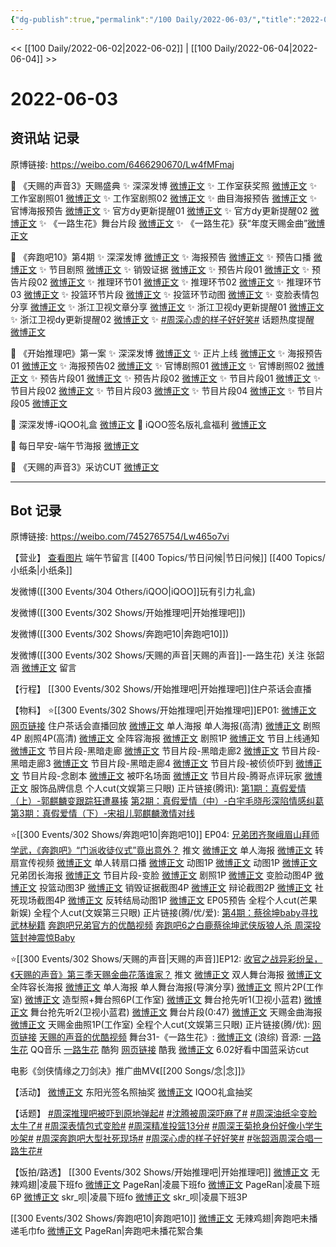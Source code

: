 ```yaml
---
{"dg-publish":true,"permalink":"/100 Daily/2022-06-03/","title":"2022-06-03","created":"2022-12-04T22:47:21.000+08:00","updated":"2023-04-11T14:46:34.000+08:00"}
---
```



<< [[100 Daily/2022-06-02\|2022-06-02]] | [[100 Daily/2022-06-04\|2022-06-04]] >>

# 2022-06-03

## 资讯站 记录

原博链接: https://weibo.com/6466290670/Lw4fMFmaj

💫 《天赐的声音3》天赐盛典
✨ 深深发博 [微博正文](https://m.weibo.cn/6466290670/4776411221201931)
✨ 工作室获奖照 [微博正文](https://m.weibo.cn/6466290670/4776424681243503)
✨ 工作室剧照01 [微博正文](https://m.weibo.cn/6466290670/4776414684909634)
✨ 工作室剧照02 [微博正文](https://m.weibo.cn/6466290670/4776385443528997)
✨ 曲目海报预告 [微博正文](https://m.weibo.cn/6466290670/4776272624877646)
✨ 官博海报预告 [微博正文](https://m.weibo.cn/6466290670/4776338826990537)
✨ 官方dy更新提醒01 [微博正文](https://m.weibo.cn/6466290670/4776369379350261)
✨ 官方dy更新提醒02 [微博正文](https://m.weibo.cn/6466290670/4776365247697060)
✨ 《一路生花》舞台片段 [微博正文](https://m.weibo.cn/6466290670/4776408779330333)
✨ 《一路生花》获“年度天赐金曲”[微博正文](https://m.weibo.cn/6466290670/4776423421906982)

💫 《奔跑吧10》第4期
✨ 深深发博 [微博正文](https://m.weibo.cn/6466290670/4776373509423746)
✨ 海报预告 [微博正文](https://m.weibo.cn/6466290670/4776218975011996)
✨ 预告口播 [微博正文](https://m.weibo.cn/6466290670/4776228534357186)
✨ 节目剧照 [微博正文](https://m.weibo.cn/6466290670/4776313711759018)
✨ 销毁证据 [微博正文](https://m.weibo.cn/6466290670/4776381575594555)
✨ 预告片段01 [微博正文](https://m.weibo.cn/6466290670/4776267955834394)
✨ 预告片段02 [微博正文](https://m.weibo.cn/6466290670/4776244807209010)
✨ 推理环节01 [微博正文](https://m.weibo.cn/6466290670/4776399791721490)
✨ 推理环节02 [微博正文](https://m.weibo.cn/6466290670/4776395626780713)
✨ 推理环节03 [微博正文](https://m.weibo.cn/6466290670/4776402903630988)
✨ 投篮环节片段 [微博正文](https://m.weibo.cn/6466290670/4776400885908521)
✨ 投篮环节动图 [微博正文](https://m.weibo.cn/6466290670/4776369865624713)
✨ 变脸表情包分享 [微博正文](https://m.weibo.cn/6466290670/4776366085768978)
✨ 浙江卫视文章分享 [微博正文](https://m.weibo.cn/6466290670/4776265490367485)
✨ 浙江卫视dy更新提醒01 [微博正文](https://m.weibo.cn/6466290670/4776242642947705)
✨ 浙江卫视dy更新提醒02 [微博正文](https://m.weibo.cn/6466290670/4776398433293200)
✨ [#周深心虚的样子好好笑#](https://s.weibo.com/weibo?q=%23%E5%91%A8%E6%B7%B1%E5%BF%83%E8%99%9A%E7%9A%84%E6%A0%B7%E5%AD%90%E5%A5%BD%E5%A5%BD%E7%AC%91%23) 话题热度提醒
[微博正文](https://m.weibo.cn/6466290670/4776413586784581)

💫 《开始推理吧》第一案
✨ 深深发博 [微博正文](https://m.weibo.cn/6466290670/4776337716281900)
✨ 正片上线 [微博正文](https://m.weibo.cn/6466290670/4776334486667665)
✨ 海报预告01 [微博正文](https://m.weibo.cn/6466290670/4776204395610181)
✨ 海报预告02 [微博正文](https://m.weibo.cn/6466290670/4776314436847933)
✨ 官博剧照01 [微博正文](https://m.weibo.cn/6466290670/4776206966983321)
✨ 官博剧照02 [微博正文](https://m.weibo.cn/6466290670/4776313951355122)
✨ 预告片段01 [微博正文](https://m.weibo.cn/6466290670/4776344669913780)
✨ 预告片段02 [微博正文](https://m.weibo.cn/6466290670/4776335006764723)
✨ 节目片段01 [微博正文](https://m.weibo.cn/6466290670/4776364681463666)
✨ 节目片段02 [微博正文](https://m.weibo.cn/6466290670/4776344037098631)
✨ 节目片段03 [微博正文](https://m.weibo.cn/6466290670/4776342832808672)
✨ 节目片段04 [微博正文](https://m.weibo.cn/6466290670/4776342786148432)
✨ 节目片段05 [微博正文](https://m.weibo.cn/6466290670/4776335388183399)

💫 深深发博-iQOO礼盒 [微博正文](https://m.weibo.cn/6466290670/4776239917958867)
💫 iQOO签名版礼盒福利 [微博正文](https://m.weibo.cn/6466290670/4776241444686379)

💫 每日早安-端午节海报 [微博正文](https://m.weibo.cn/6466290670/4776187870578483)

💫 《天赐的声音3》采访CUT [微博正文](https://m.weibo.cn/6466290670/4776227129001590)

---
## Bot 记录

原博链接: https://weibo.com/7452765754/Lw465o7vi

【营业】
[查看图片](https://wx1.sinaimg.cn/large/0088n2Pggy1h2v411smcqj30yi07et94.jpg) 端午节留言 [](https://m.weibo.cn/1736988591/4773866502620621) [[400 Topics/节日问候\|节日问候]] [[400 Topics/小纸条\|小纸条]]

[](https://m.weibo.cn/1736988591/4776236692537724) 发微博([[300 Events/304 Others/iQOO\|iQOO]]玩有引力礼盒)

[](https://m.weibo.cn/1736988591/4776336973104977) 发微博([[300 Events/302 Shows/开始推理吧\|开始推理吧]])

[](https://m.weibo.cn/1736988591/4776372272103980) 发微博([[300 Events/302 Shows/奔跑吧10\|奔跑吧10]])

[](https://m.weibo.cn/1736988591/4776409929878285) 发微博([[300 Events/302 Shows/天赐的声音\|天赐的声音]]-一路生花)
关注 张韶涵
[微博正文](https://m.weibo.cn/2130434435/4776412379088522) 留言

【行程】
[[300 Events/302 Shows/开始推理吧\|开始推理吧]]住户茶话会直播

【物料】
⭐️[[300 Events/302 Shows/开始推理吧\|开始推理吧]]EP01:
[微博正文](https://m.weibo.cn/2162247381/4776069481630311) [网页链接](https://weibo.cn/sinaurl?u=https%3A%2F%2Fv.qq.com%2Fx%2Fpage%2Ff3340hl7g1a.html%3F%26url_from%3Dshare%26second_share%3D0%26share_from%3Dsina) 住户茶话会直播回放
[微博正文](https://m.weibo.cn/2162247381/4776201367584941) 单人海报
[](https://m.weibo.cn/2591595652/4776210657710262) 单人海报(高清)
[微博正文](https://m.weibo.cn/2162247381/4776206413072892) 剧照4P
[](https://m.weibo.cn/2591595652/4776212842679316) 剧照4P(高清)
[微博正文](https://m.weibo.cn/2162247381/4776304627681687) 全阵容海报
[微博正文](https://m.weibo.cn/2162247381/4776312122115739) 剧照1P
[微博正文](https://m.weibo.cn/2162247381/4776332334468454) 节目上线通知
[微博正文](https://m.weibo.cn/2162247381/4776336641753107) 节目片段-黑暗走廊
[微博正文](https://m.weibo.cn/2162247381/4776337471964991) 节目片段-黑暗走廊2
[微博正文](https://m.weibo.cn/2162247381/4776338572182148) 节目片段-黑暗走廊3
[微博正文](https://m.weibo.cn/2162247381/4776339968361465) 节目片段-黑暗走廊4
[微博正文](https://m.weibo.cn/2162247381/4776340262487305) 节目片段-被侦侦吓到
[微博正文](https://m.weibo.cn/2162247381/4776340567884549) 节目片段-念剧本
[微博正文](https://m.weibo.cn/2162247381/4776350336157564) 被吓名场面
[微博正文](https://m.weibo.cn/2162247381/4776342883930626) 节目片段-腾哥点评玩家
[微博正文](https://m.weibo.cn/7710473200/4776368442705624) 服饰品牌信息
[](https://m.weibo.cn/1371117067/4776361132821124) 个人cut(文娱第三只眼)
正片链接(腾讯):
[第1期：真假爱情（上）-郭麒麟变跟踪狂遭暴揍](https://weibo.cn/sinaurl?u=https%3A%2F%2Fv.qq.com%2Fx%2Fcover%2Fmzc00200lqbarqq%2Fa0042ntdylv.html)
[第2期：真假爱情（中）-白宇毛晓彤深陷情感纠葛](https://weibo.cn/sinaurl?u=https%3A%2F%2Fv.qq.com%2Fx%2Fcover%2Fmzc00200fq5m9eq%2Fk0042s9rw60.html)
[第3期：真假爱情（下）-宋祖儿郭麒麟激情对线](https://weibo.cn/sinaurl?u=https%3A%2F%2Fv.qq.com%2Fx%2Fcover%2Fmzc00200vd7zt5l%2Fo004261kc61.html)

⭐️[[300 Events/302 Shows/奔跑吧10\|奔跑吧10]] EP04:
[兄弟团齐聚峨眉山拜师学武，《奔跑吧》“门派收徒仪式”竟出意外？](https://weibo.cn/sinaurl?u=https%3A%2F%2Fmp.weixin.qq.com%2Fs%2FF6zqJMUyIPZ-ARZmwG4Okg) 推文
[微博正文](https://m.weibo.cn/5242381821/4776217640699255) 单人海报
[微博正文](https://m.weibo.cn/5242381821/4776222670720677) 转扇宣传视频
[微博正文](https://m.weibo.cn/5242381821/4776227627861925) 单人转扇口播
[微博正文](https://m.weibo.cn/5242381821/4776233902277353) 动图1P
[微博正文](https://m.weibo.cn/5242381821/4776239094567211) 动图1P
[微博正文](https://m.weibo.cn/5242381821/4776241611671938) 兄弟团长海报
[微博正文](https://m.weibo.cn/5242381821/4776244145557942) 节目片段-变脸
[微博正文](https://m.weibo.cn/5242381821/4776304534096887) 剧照1P
[微博正文](https://m.weibo.cn/5242381821/4776361523154169) 变脸动图4P
[微博正文](https://m.weibo.cn/5242381821/4776369026501107) 投篮动图3P
[微博正文](https://m.weibo.cn/5242381821/4776378464209225) 销毁证据截图4P
[微博正文](https://m.weibo.cn/5242381821/4776387553006646) 辩论截图2P
[微博正文](https://m.weibo.cn/5242381821/4776394393391891) 社死现场截图4P
[微博正文](https://m.weibo.cn/5242381821/4776394824876128) 反转结局动图1P
[微博正文](https://m.weibo.cn/5242381821/4776396117773680) EP05预告
[](https://m.weibo.cn/1591169702/4776403490836253) 全程个人cut(芒果新娱)
[](https://m.weibo.cn/1371117067/4776398219384320) 全程个人cut(文娱第三只眼)
正片链接(腾/优/爱):
[第4期：蔡徐坤baby寻找武林秘籍](https://weibo.cn/sinaurl?u=http%3A%2F%2Fm.v.qq.com%2Fcover%2Fm%2Fmzc002004ay0knm.html%3Fvid%3Dk004337fscc)
[奔跑吧兄弟官方的优酷视频](https://weibo.cn/sinaurl?u=https%3A%2F%2Fm.youku.com%2Falipay_video%2Fid_XNTg2ODc2NTQ4NA%3D%3D.html%3Fspm%3Da2hww.12518357.drawer2.dzj1_1)
[奔跑吧6之白鹿蔡徐坤武侠版狼人杀 周深投篮封神震惊Baby](https://weibo.cn/sinaurl?u=https%3A%2F%2Fm.iqiyi.com%2Fv_25nmb422ou0.html%3Fvfrm%3D2-3-3-1)

⭐️[[300 Events/302 Shows/天赐的声音\|天赐的声音]]EP12:
[收官之战异彩纷呈，《天赐的声音》第三季天赐金曲花落谁家？](https://weibo.cn/sinaurl?u=https%3A%2F%2Fmp.weixin.qq.com%2Fs%2FG-RHH37ZxFt5Rwxfnom6tg) 推文
[微博正文](https://m.weibo.cn/1315706994/4776269553602269) 双人舞台海报
[微博正文](https://m.weibo.cn/1315706994/4776303821325231) 全阵容长海报
[微博正文](https://m.weibo.cn/1315706994/4776337740401837) 单人海报
[](https://m.weibo.cn/1846843604/4776325451350647) 单人舞台海报(导演分享)
[微博正文](https://m.weibo.cn/7478855230/4776384016419798) 照片2P(工作室)
[微博正文](https://m.weibo.cn/7478855230/4776413532258603) 造型照+舞台照6P(工作室)
[微博正文](https://m.weibo.cn/5876797510/4776370167090605) 舞台抢先听1(卫视小蓝君)
[微博正文](https://m.weibo.cn/5876797510/4776373631059790) 舞台抢先听2(卫视小蓝君)
[微博正文](https://m.weibo.cn/1315706994/4776407487482384) 舞台片段(0:47)
[微博正文](https://m.weibo.cn/1315706994/4776421932665915) 天赐金曲海报
[微博正文](https://m.weibo.cn/7478855230/4776424281738148) 天赐金曲照1P(工作室)
[](https://m.weibo.cn/1371117067/4776424759625732) 全程个人cut(文娱第三只眼)
正片链接(腾/优):
[网页链接](https://weibo.cn/sinaurl?u=http%3A%2F%2Fm.v.qq.com%2Fx%2Fcover%2Fx%2Fmzc0020084emwp4%2Fk0043a88z30.html%3F%26url_from%3Dshare%26second_share%3D0%26share_from%3Dcopy)
[天赐的声音的优酷视频](https://weibo.cn/sinaurl?u=https%3A%2F%2Fm.youku.com%2Falipay_video%2Fid_XNTIwNTM0Njg2MA%3D%3D%3Fspm%3Da2h0c.8166622.PhoneSokuMore_1.dselectbutton_1)
舞台31-《一路生花》:
[](https://m.weibo.cn/1736988591/4776409929878285)
[微博正文](https://m.weibo.cn/1878335471/4776411476264641) (浪综)
音源:
[一路生花](https://weibo.cn/sinaurl?u=https%3A%2F%2Fc.y.qq.com%2Fbase%2Ffcgi-bin%2Fu%3F__%3Dor31kZGIOo4i) QQ音乐
[一路生花](https://weibo.cn/sinaurl?u=https%3A%2F%2Ft1.kugou.com%2Fsong.html%3Fid%3DZCjB74zAV2) 酷狗
[网页链接](https://weibo.cn/sinaurl?u=https%3A%2F%2Fm.kuwo.cn%2Fyinyue%2F222675197%3Ff%3Darphone%26t%3Dusercopy%26isstar%3D0) 酷我
[微博正文](https://m.weibo.cn/6466290670/4776227129001590) 6.02好看中国蓝采访cut

[](https://m.weibo.cn/3861674840/4776228957194570) 电影《剑侠情缘之刀剑决》推广曲MV《[[200 Songs/念\|念]]》

【活动】
[微博正文](https://m.weibo.cn/7281898271/4776275095324783) 东阳光签名照抽奖
[微博正文](https://m.weibo.cn/6960161079/4776238264093829) IQOO礼盒抽奖

【话题】
[#周深推理吧被吓到原地弹起#](https://s.weibo.com/weibo?q=%23%E5%91%A8%E6%B7%B1%E6%8E%A8%E7%90%86%E5%90%A7%E8%A2%AB%E5%90%93%E5%88%B0%E5%8E%9F%E5%9C%B0%E5%BC%B9%E8%B5%B7%23)
[#沈腾被周深吓麻了#](https://s.weibo.com/weibo?q=%23%E6%B2%88%E8%85%BE%E8%A2%AB%E5%91%A8%E6%B7%B1%E5%90%93%E9%BA%BB%E4%BA%86%23)
[#周深油纸伞变脸太牛了#](https://s.weibo.com/weibo?q=%23%E5%91%A8%E6%B7%B1%E6%B2%B9%E7%BA%B8%E4%BC%9E%E5%8F%98%E8%84%B8%E5%A4%AA%E7%89%9B%E4%BA%86%23)
[#周深表情包式变脸#](https://s.weibo.com/weibo?q=%23%E5%91%A8%E6%B7%B1%E8%A1%A8%E6%83%85%E5%8C%85%E5%BC%8F%E5%8F%98%E8%84%B8%23)
[#周深精准投篮13分#](https://s.weibo.com/weibo?q=%23%E5%91%A8%E6%B7%B1%E7%B2%BE%E5%87%86%E6%8A%95%E7%AF%AE13%E5%88%86%23)
[#周深王菊抢身份好像小学生吵架#](https://s.weibo.com/weibo?q=%23%E5%91%A8%E6%B7%B1%E7%8E%8B%E8%8F%8A%E6%8A%A2%E8%BA%AB%E4%BB%BD%E5%A5%BD%E5%83%8F%E5%B0%8F%E5%AD%A6%E7%94%9F%E5%90%B5%E6%9E%B6%23)
[#周深奔跑吧大型社死现场#](https://s.weibo.com/weibo?q=%23%E5%91%A8%E6%B7%B1%E5%A5%94%E8%B7%91%E5%90%A7%E5%A4%A7%E5%9E%8B%E7%A4%BE%E6%AD%BB%E7%8E%B0%E5%9C%BA%23)
[#周深心虚的样子好好笑#](https://s.weibo.com/weibo?q=%23%E5%91%A8%E6%B7%B1%E5%BF%83%E8%99%9A%E7%9A%84%E6%A0%B7%E5%AD%90%E5%A5%BD%E5%A5%BD%E7%AC%91%23)
[#张韶涵周深合唱一路生花#](https://s.weibo.com/weibo?q=%23%E5%BC%A0%E9%9F%B6%E6%B6%B5%E5%91%A8%E6%B7%B1%E5%90%88%E5%94%B1%E4%B8%80%E8%B7%AF%E7%94%9F%E8%8A%B1%23)

【饭拍/路透】
[[300 Events/302 Shows/开始推理吧\|开始推理吧]]
[微博正文](https://m.weibo.cn/7495641082/4776084845889761) 无辣鸡翅|凌晨下班fo
[微博正文](https://m.weibo.cn/7633014126/4776085763392245) PageRan|凌晨下班fo
[微博正文](https://m.weibo.cn/7633014126/4776214390375808) PageRan|凌晨下班6P
[微博正文](https://m.weibo.cn/6433509682/4776089941705938) skr_呗|凌晨下班fo
[微博正文](https://m.weibo.cn/6433509682/4776092663021580) skr_呗|凌晨下班3P

[[300 Events/302 Shows/奔跑吧10\|奔跑吧10]]
[微博正文](https://m.weibo.cn/7495641082/4776399250397076) 无辣鸡翅|奔跑吧未播递毛巾fo
[微博正文](https://m.weibo.cn/7633014126/4776415684206100) PageRan|奔跑吧未播花絮合集
